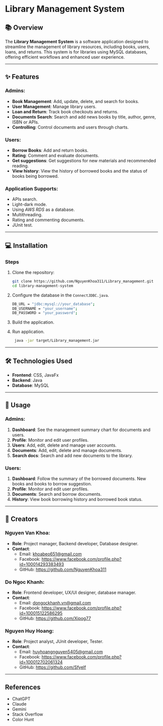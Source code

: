 # Library Management System

## 📚 Overview
The **Library Management System** is a software application designed to streamline the management of library resources, including books, users, loans, and returns. This system is for libraries using MySQL databases, offering efficient workflows and enhanced user experience.

---

## ✨ Features
### Admins:

- **Book Management**: Add, update, delete, and search for books.
- **User Management**: Manage library users.
- **Loan and Return**: Track book checkouts and returns.
- **Documents Search**: Search and add news books by title, author, genre, ISBN or APIs.
- **Controlling**: Control documents and users through charts.

### Users:

- **Borrow Books**: Add and return books.
- **Rating**: Comment and evaluate documents.
- **Get suggestions**: Get suggestions for new materials and recommended reading.
- **View history**: View the history of borrowed books and the status of books being borrowed.

### Application Supports:
- APIs search.
- Light-dark mode.
- Using *AWS RDS* as a database.
- Multithreading.
- Rating and commenting documents.
- JUnit test.

---

## 💻 Installation

### Steps
1. Clone the repository:
   ```bash
   git clone https://github.com/NguyenKhoa311/Library_management.git
   cd library-management-system
   ```

2. Configure the database in the `ConnectJDBC.java`.
    ``` bash
   DB_URL = "jdbc:mysql://your_database";
   DB_USERNAME = "your_username";
   DB_PASSWORD = "your_password";
   ```
3. Build the application.
4. Run application.
   ``` bash
    java -jar target/Library_management.jar
   ```
---

## 🛠️ Technologies Used
- **Frontend**: CSS, JavaFx
- **Backend**: Java
- **Database**: MySQL

---

## 🚀 Usage
### Admins:
1. **Dashboard**: See the management summary chart for documents and users.
2. **Profile**: Monitor and edit user profiles.
3. **Users**: Add, edit, delete and manage user accounts.
4. **Documents**: Add, edit, delete and manage documents.
5. **Search docs**: Search and add new documents to the library.

### Users:
1. **Dashboard**: Follow the summary of the borrowed documents. New books and books to borrow suggestion.
2. **Profile**: Monitor and edit user profiles.
3. **Documents**: Search and borrow documents.
4. **History**: View book borrowing history and borrowed book status.

---

## 📝 Creators

### Nguyen Van Khoa: 
- **Role**: Project manager, Backend developer, Database designer.
- **Contact**:
  - Email: khoabeo651@gmail.com
  - Facebook: https://www.facebook.com/profile.php?id=100014293383493
  - GitHub: https://github.com/NguyenKhoa311
### Do Ngoc Khanh:
- **Role**: Frontend developer, UX/UI designer, database manager.
- **Contact**:
    - Email: dongockhanh.vn@gmail.com
    - Facebook: https://www.facebook.com/profile.php?id=100015122586295
    - GitHub: https://github.com/Xipog77
### Nguyen Huy Hoang:
- **Role**: Project analyst, JUnit developer, Tester.
- **Contact**:
    - Email: huyhoangnguyen5405@gmail.com
    - Facebook: https://www.facebook.com/profile.php?id=100012702061324
    - GitHub: https://github.com/Sfyelf
---

## References
- ChatGPT
- Claude
- Gemini
- Stack Overflow
- Color Hunt
